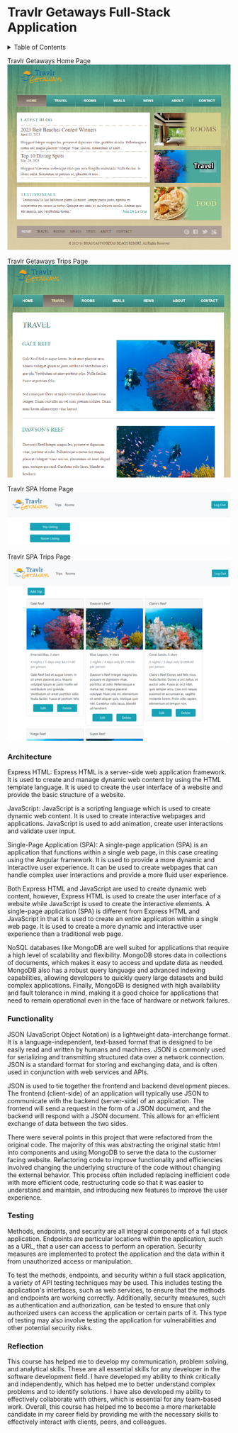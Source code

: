 # Travlr Getaways Full-Stack Application

<details> 
  <summary>Table of Contents</summary> 
  <ol> 
    <li><a href="#architecture">Architecture</a></li> 
    <li><a href="#functionality">Functionality</a></li> 
    <li><a href="#testing">Testing</a></li> 
    <li><a href="#reflection">Reflection</a></li> 
  </ol> 
</details> 

Travlr Getaways Home Page
![travlr home](/screenshots/travlr-main.PNG?raw=true "Travlr Home Page")

Travlr Getaways Trips Page
![travlr trips](/screenshots/travlr-trips.PNG?raw=true "Travlr Trips Page")

Travlr SPA Home Page
![SPA Home Page](/screenshots/spa-home.PNG?raw=true "SPA Home Page")

Travlr SPA Trips Page
![SPA Trips Page](/screenshots/spa-trips.PNG?raw=true "SPA Trips Page")

### Architecture
Express HTML: Express HTML is a server-side web application framework. It is used to create and manage dynamic web content by using the HTML template language. It is used to create the user interface of a website and provide the basic structure of a website.

JavaScript: JavaScript is a scripting language which is used to create dynamic web content. It is used to create interactive webpages and applications. JavaScript is used to add animation, create user interactions and validate user input.

Single-Page Application (SPA): A single-page application (SPA) is an application that functions within a single web page, in this case creating using the Angular framework. It is used to provide a more dynamic and interactive user experience. It can be used to create webpages that can handle complex user interactions and provide a more fluid user experience.

Both Express HTML and JavaScript are used to create dynamic web content, however, Express HTML is used to create the user interface of a website while JavaScript is used to create the interactive elements. A single-page application (SPA) is different from Express HTML and JavaScript in that it is used to create an entire application within a single web page. It is used to create a more dynamic and interactive user experience than a traditional web page.

NoSQL databases like MongoDB are well suited for applications that require a high level of scalability and flexibility. MongoDB stores data in collections of documents, which makes it easy to access and update data as needed. MongoDB also has a robust query language and advanced indexing capabilities, allowing developers to quickly query large datasets and build complex applications. Finally, MongoDB is designed with high availability and fault tolerance in mind, making it a good choice for applications that need to remain operational even in the face of hardware or network failures.

### Functionality

JSON (JavaScript Object Notation) is a lightweight data-interchange format. It is a language-independent, text-based format that is designed to be easily read and written by humans and machines. JSON is commonly used for serializing and transmitting structured data over a network connection. JSON is a standard format for storing and exchanging data, and is often used in conjunction with web services and APIs.

JSON is used to tie together the frontend and backend development pieces. The frontend (client-side) of an application will typically use JSON to communicate with the backend (server-side) of an application. The frontend will send a request in the form of a JSON document, and the backend will respond with a JSON document. This allows for an efficient exchange of data between the two sides.

There were several points in this project that were refactored from the original code. The majority of this was abstracting the original static html into components and using MongoDB to serve the data to the customer facing website. Refactoring code to improve functionality and efficiencies involved changing the underlying structure of the code without changing the external behavior. This process often included replacing inefficient code with more efficient code, restructuring code so that it was easier to understand and maintain, and introducing new features to improve the user experience.

### Testing
Methods, endpoints, and security are all integral components of a full stack application. Endpoints are particular locations within the application, such as a URL, that a user can access to perform an operation. Security measures are implemented to protect the application and the data within it from unauthorized access or manipulation.

To test the methods, endpoints, and security within a full stack application, a variety of API testing techniques may be used. This includes testing the application's interfaces, such as web services, to ensure that the methods and endpoints are working correctly. Additionally, security measures, such as authentication and authorization, can be tested to ensure that only authorized users can access the application or certain parts of it. This type of testing may also involve testing the application for vulnerabilities and other potential security risks.

### Reflection
This course has helped me to develop my communication, problem solving, and analytical skills. These are all essential skills for any developer in the software development field. I have developed my ability to think critically and independently, which has helped me to better understand complex problems and to identify solutions. I have also developed my ability to effectively collaborate with others, which is essential for any team-based work. Overall, this course has helped me to become a more marketable candidate in my career field by providing me with the necessary skills to effectively interact with clients, peers, and colleagues.

